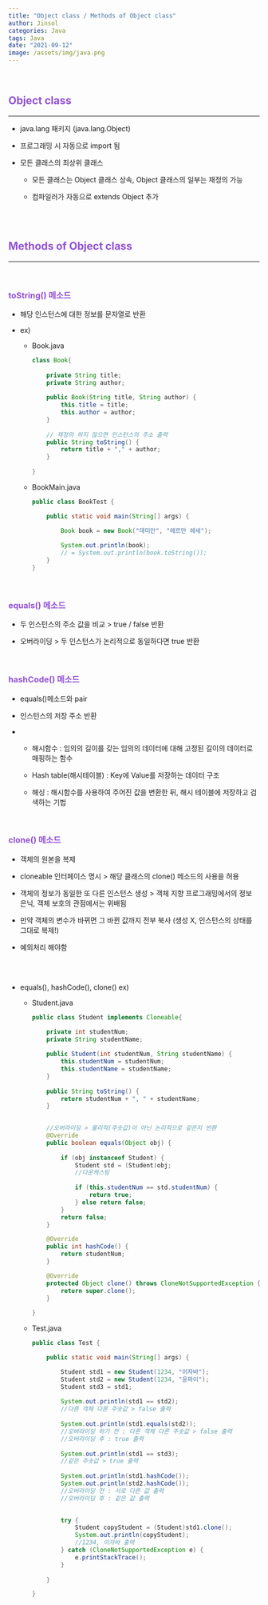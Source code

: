```yaml
---
title: "Object class / Methods of Object class"
author: Jinsol
categories: Java
tags: Java
date: "2021-09-12"
image: /assets/img/java.png
---
```


<br>

## <span style="color:#9150d3">Object class</span>
<hr>

- java.lang 패키지 (java.lang.Object)

- 프로그래밍 시 자동으로 import 됨

- 모든 클래스의 최상위 클래스 

    - 모든 클래스는 Object 클래스 상속, Object 클래스의 일부는 재정의 가능

    - 컴파일러가 자동으로 extends Object 추가

<br><br>

## <span style="color:#9150d3">Methods of Object class</span>
<hr>
<br>

### <span style="color:#9150d3">toString() 메소드</span>

- 해당 인스턴스에 대한 정보를 문자열로 반환

- ex)

    - Book.java

        ```java
        class Book{
            
            private String title;
            private String author;
                
            public Book(String title, String author) {
                this.title = title;
                this.author = author;
            }
                
            // 재정의 하지 않으면 인스턴스의 주소 출력
            public String toString() {
                return title + "," + author;
            }
                
        }
        ```

    - BookMain.java

        ```java
        public class BookTest {

            public static void main(String[] args) {

                Book book = new Book("데미안", "헤르만 헤세");
                    
                System.out.println(book);
                // = System.out.println(book.toString());
            }
        }
        ```

<br>

### <span style="color:#9150d3">equals() 메소드</span>

- 두 인스턴스의 주소 값을 비교 > true / false 반환

- 오버라이딩 > 두 인스턴스가 논리적으로 동일하다면 true 반환

<br>

### <span style="color:#9150d3">hashCode() 메소드</span>


- equals()메소드와 pair

- 인스턴스의 저장 주소 반환

-   - 해시함수 : 임의의 길이를 갖는 임의의 데이터에 대해 고정된 길이의 데이터로 매핑하는 함수

    - Hash table(해시테이블) : Key에 Value를 저장하는 데이터 구조

    - 해싱 : 해시함수를 사용하여 주어진 값을 변환한 뒤, 해시 테이블에 저장하고 검색하는 기법

<br>

### <span style="color:#9150d3">clone() 메소드</span>
    

- 객체의 원본을 복제

- cloneable 인터페이스 명시 > 해당 클래스의 clone() 메소드의 사용을 허용

- 객체의 정보가 동일한 또 다른 인스턴스 생성 > 객체 지향 프로그래밍에서의 정보 은닉, 객체 보호의 관점에서는 위배됨

- 만약 객체의 변수가 바뀌면 그 바뀐 값까지 전부 북사 (생성 X, 인스턴스의 상태를 그대로 복제!)

- 예외처리 해야함

<br><br>

- equals(), hashCode(), clone() ex)

    - Student.java

        ```java
        public class Student implements Cloneable{

            private int studentNum;
            private String studentName;
            
            public Student(int studentNum, String studentName) {
                this.studentNum = studentNum;
                this.studentName = studentName;
            }
            
            public String toString() {
                return studentNum + ", " + studentName;
            }

            
            //오버라이딩 > 물리적(주솟값)이 아닌 논리적으로 같은지 반환
            @Override
            public boolean equals(Object obj) {
                
                if (obj instanceof Student) {
                    Student std = (Student)obj;
                    //다운캐스팅
                    
                    if (this.studentNum == std.studentNum) {
                        return true;
                    } else return false;
                }
                return false;
            }

            @Override
            public int hashCode() {
                return studentNum;
            }

            @Override
            protected Object clone() throws CloneNotSupportedException {
                return super.clone();
            }
            
        }
        ```

    - Test.java 

        ```java
        public class Test {

            public static void main(String[] args) {

                Student std1 = new Student(1234, "이자바");
                Student std2 = new Student(1234, "윤파이");
                Student std3 = std1;
                
                System.out.println(std1 == std2);
                //다른 객체 다른 주솟값 > false 출력
                
                System.out.println(std1.equals(std2));
                //오버라이딩 하기 전 : 다른 객체 다른 주솟값 > false 출력
                //오버라이딩 후 : true 출력
                
                System.out.println(std1 == std3);
                //같은 주솟값 > true 출력
                
                System.out.println(std1.hashCode());
                System.out.println(std2.hashCode());
                //오버라이딩 전 : 서로 다른 값 출력
                //오버라이딩 후 : 같은 값 출력
                

                try {
                    Student copyStudent = (Student)std1.clone();
                    System.out.println(copyStudent);
                    //1234, 이자바 출력
                } catch (CloneNotSupportedException e) {
                    e.printStackTrace();
                }
                
            }

        }
        ```